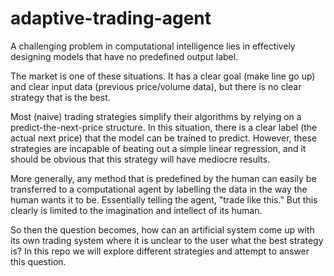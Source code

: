 # adaptive-trading-agent

A challenging problem in computational intelligence lies in effectively designing models that have no predefined output label. 

The market is one of these situations. It has a clear goal (make line go up) and clear input data (previous price/volume data), but there is no clear strategy that is the best.

Most (naive) trading strategies simplify their algorithms by relying on a predict-the-next-price structure. In this situation, there is a clear label (the actual next price) that the model can be trained to predict. However, these strategies are incapable of beating out a simple linear regression, and it should be obvious that this strategy will have mediocre results.

More generally, any method that is predefined by the human can easily be transferred to a computational agent by labelling the data in the way the human wants it to be. Essentially telling the agent, "trade like this." But this clearly is limited to the imagination and intellect of its human.

So then the question becomes, how can an artificial system come up with its own trading system where it is unclear to the user what the best strategy is? In this repo we will explore different strategies and attempt to answer this question.
